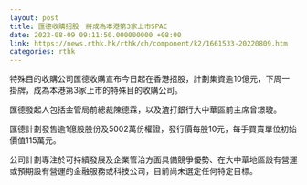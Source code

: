 ```yaml
---
layout: post
title: 匯德收購招股　將成為本港第3家上市SPAC
date: 2022-08-09 09:11:50.000000000 +08:00
link: https://news.rthk.hk/rthk/ch/component/k2/1661533-20220809.htm
categories: rthk
---
```


特殊目的收購公司匯德收購宣布今日起在香港招股，計劃集資逾10億元，下周一掛牌，成為本港第3家上市的特殊目的收購公司。

匯德發起人包括金管局前總裁陳德霖，以及渣打銀行大中華區前主席曾璟璇。

匯德計劃發售逾1億股股份及5002萬份權證，發行價每股10元，每手買賣單位初始價值115萬元。

公司計劃專注於可持續發展及企業管治方面具備競爭優勢、在大中華地區設有營運或預期設有營運的金融服務或科技公司，目前尚未選定任何特定目標。
